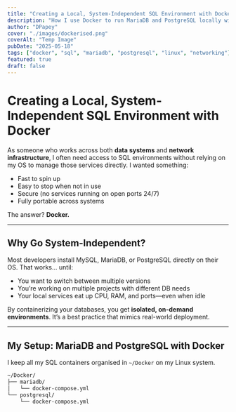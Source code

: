 ```yaml
---
title: "Creating a Local, System-Independent SQL Environment with Docker"
description: "How I use Docker to run MariaDB and PostgreSQL locally without tying them to my system."
author: "DPapey"
cover: "./images/dockerised.png"
coverAlt: "Temp Image"
pubDate: "2025-05-18"
tags: ["docker", "sql", "mariadb", "postgresql", "linux", "networking"]
featured: true
draft: false
---
```


# Creating a Local, System-Independent SQL Environment with Docker

As someone who works across both **data systems** and **network infrastructure**, I often need access to SQL environments without relying on my OS to manage those services directly. I wanted something:

- Fast to spin up  
- Easy to stop when not in use  
- Secure (no services running on open ports 24/7)  
- Fully portable across systems

The answer? **Docker.**

---

## Why Go System-Independent?

Most developers install MySQL, MariaDB, or PostgreSQL directly on their OS. That works... until:

- You want to switch between multiple versions  
- You’re working on multiple projects with different DB needs  
- Your local services eat up CPU, RAM, and ports—even when idle

By containerizing your databases, you get **isolated, on-demand environments**. It’s a best practice that mimics real-world deployment.

---

## My Setup: MariaDB and PostgreSQL with Docker

I keep all my SQL containers organised in `~/Docker` on my Linux system.

```txt
~/Docker/
├── mariadb/
│   └── docker-compose.yml
└── postgresql/
    └── docker-compose.yml
